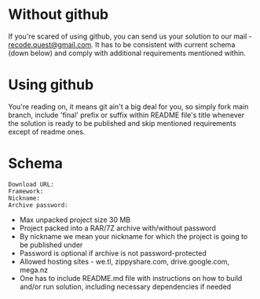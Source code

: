 # Without github
If you're scared of using github, you can send us your solution to our mail - recode.quest@gmail.com. It has to be consistent with current schema (down below) and comply with additional requirements mentioned within. 

# Using github
You're reading on, it means git ain't a big deal for you, so simply fork main branch, include 'final' prefix or suffix within README file's title whenever the solution is ready to be published and skip mentioned requirements except of readme ones.

# Schema
```
Download URL:
Framework:
Nickname:
Archive password:
```

- Max unpacked project size 30 MB
- Project packed into a RAR/7Z archive with/without password
- By nickname we mean your nickname for which the project is going to be published under
- Password is optional if archive is not password-protected
- Allowed hosting sites - we.tl, zippyshare.com, drive.google.com, mega.nz
- One has to include README.md file with instructions on how to build and/or run solution, including necessary dependencies if needed
